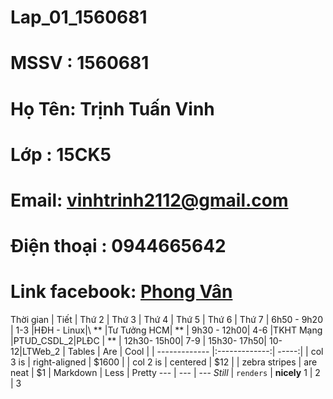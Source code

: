 # Lap_01_1560681
# MSSV : 1560681
# Họ Tên: Trịnh Tuấn Vinh
# Lớp : 15CK5
# Email: vinhtrinh2112@gmail.com
# Điện thoại : 0944665642
# Link facebook: [Phong Vân](https://www.facebook.com/profile.php?id=100009894609600)
Thời gian   | Tiết | Thứ 2 |  Thứ 3 | Thứ 4     | Thứ 5     | Thứ 6      | Thứ 7  |
6h50 - 9h20 | 1-3 |HĐH - Linux|\    **       |Tư Tưởng HCM|  **      |
9h30 - 12h00| 4-6 |TKHT Mạng  |PTUD_CSDL_2|PLĐC        |  **      |
12h30- 15h00| 7-9 |
15h30- 17h50| 10-12|LTWeb_2 
| Tables        | Are           | Cool  |
| ------------- |:-------------:| -----:|
| col 3 is      | right-aligned | $1600 |
| col 2 is      | centered      |   $12 |
| zebra stripes | are neat      |    $1 |
Markdown | Less | Pretty
--- | --- | ---
*Still* | `renders` | **nicely**
1 | 2 | 3
